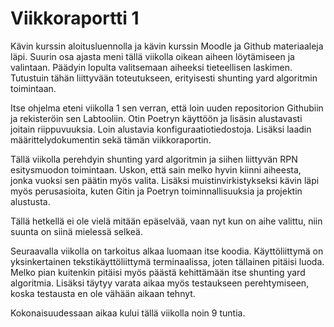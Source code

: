 # Viikkoraportti 1

Kävin kurssin aloitusluennolla ja kävin kurssin Moodle ja Github materiaaleja läpi. Suurin osa ajasta meni tällä viikolla oikean aiheen löytämiseen ja valintaan. Päädyin lopulta valitsemaan aiheeksi tieteellisen laskimen. Tutustuin tähän liittyvään toteutukseen, erityisesti shunting yard algoritmin toimintaan. 

Itse ohjelma eteni viikolla 1 sen verran, että loin uuden repositorion Githubiin ja rekisteröin sen Labtooliin. Otin Poetryn käyttöön ja lisäsin alustavasti joitain riippuvuuksia. Loin alustavia konfiguraatiotiedostoja. Lisäksi laadin määrittelydokumentin sekä tämän viikkoraportin. 

Tällä viikolla perehdyin shunting yard algoritmin ja siihen liittyvän RPN esitysmuodon toimintaan. Uskon, että sain melko hyvin kiinni aiheesta, jonka vuoksi sen päätin myös valita. Lisäksi muistinvirkistykseksi kävin läpi myös perusasioita, kuten Gitin ja Poetryn toiminnallisuuksia ja projektin alustusta. 

Tällä hetkellä ei ole vielä mitään epäselvää, vaan nyt kun on aihe valittu, niin suunta on siinä mielessä selkeä. 

Seuraavalla viikolla on tarkoitus alkaa luomaan itse koodia. Käyttöliittymä on yksinkertainen tekstikäyttöliittymä terminaalissa, joten tällainen pitäisi luoda. Melko pian kuitenkin pitäisi myös päästä kehittämään itse shunting yard algoritmia. Lisäksi täytyy varata aikaa myös testaukseen perehtymiseen, koska testausta en ole vähään aikaan tehnyt. 

Kokonaisuudessaan aikaa kului tällä viikolla noin 9 tuntia. 
